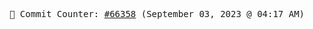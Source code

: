 <p align="center">
    <samp>
        📮 Commit Counter: <a href="https://github.com/Javascript-void0/Javascript-void0/commits/main">#66358</a> (September 03, 2023 @ 04:17 AM)
    </samp>
</p>